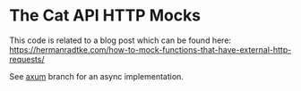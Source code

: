 # The Cat API HTTP Mocks

This code is related to a blog post which can be found here: https://hermanradtke.com/how-to-mock-functions-that-have-external-http-requests/

See [axum](https://github.com/hjr3/the-cat-api-http-mocks/tree/axum) branch for an async implementation.
